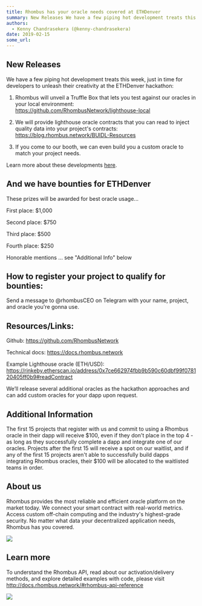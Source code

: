 ```yaml
---
title: Rhombus has your oracle needs covered at ETHDenver
summary: New Releases We have a few piping hot development treats this week, just in time for developers to unleash their creativity at the ETHDenver hackathon  Rhombus will unveil a Truffle Box that lets you test against our oracles in your local environment: https://github.com/RhombusNetwork/lighthouse-local We will provide lighthouse oracle contracts that you can read to inject quality data into your projects contracts: https://blog.rhombus.network/BUIDL-Resources If you come to our booth, we can even
authors:
  - Kenny Chandrasekera (@kenny-chandrasekera)
date: 2019-02-15
some_url: 
---
```


## New Releases

We have a few piping hot development treats this week, just in time for developers to unleash their creativity at the ETHDenver hackathon:

1. Rhombus will unveil a Truffle Box that lets you test against our oracles in your local environment: https://github.com/RhombusNetwork/lighthouse-local

2. We will provide lighthouse oracle contracts that you can read to inject quality data into your project's contracts: https://blog.rhombus.network/BUIDL-Resources

3. If you come to our booth, we can even build you a custom oracle to match your project needs.

Learn more about these developments [here](https://blog.rhombus.network/).

## And we have bounties for ETHDenver

These prizes will be awarded for best oracle usage...

First place: $1,000

Second place: $750

Third place: $500

Fourth place: $250

Honorable mentions ... see "Additional Info" below 

## How to register your project to qualify for bounties:
Send a message to @rhombusCEO on Telegram with your name, project, and oracle you're gonna use.

## Resources/Links:
Github: https://github.com/RhombusNetwork

Technical docs: https://docs.rhombus.network

Example Lighthouse oracle (ETH/USD):
https://rinkeby.etherscan.io/address/0x7ce662974fbb9b590c60dbf99f078120405ff0b9#readContract

We’ll release several additional oracles as the hackathon approaches and can add custom oracles for your dapp upon request.

## Additional Information
The first 15 projects that register with us and commit to using a Rhombus oracle in their dapp will receive $100, even if they don't place in the top 4 - as long as they successfully complete a dapp and integrate one of our oracles. Projects after the first 15 will receive a spot on our waitlist, and if any of the first 15 projects aren't able to successfully build dapps integrating Rhombus oracles, their $100 will be allocated to the waitlisted teams in order.


## About us

Rhombus provides the most reliable and efficient oracle platform on the market today. We connect your smart contract with real-world metrics. Access custom off-chain computing and the industry's highest-grade security. No matter what data your decentralized application needs, Rhombus has you covered.

![](https://api.beta.kauri.io:443/ipfs/QmduH1ACwpF6gu6BGyK48jNSJd2eW1FVLBLBHfTVN7Wi6G)


## Learn more

To understand the Rhombus API, read about our activation/delivery methods, and explore detailed examples with code, please visit http://docs.rhombus.network/#rhombus-api-reference

![](https://api.beta.kauri.io:443/ipfs/QmQ1GHzPr1vwTr2t6xxNHw2ZbqQ2X8XbmuMmeaascz32oi)